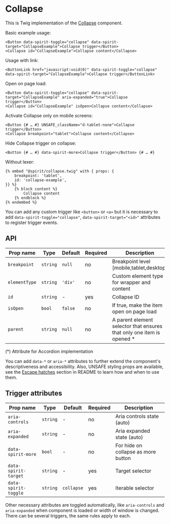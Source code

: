 # Collapse

This is Twig implementation of the [Collapse] component.

Basic example usage:

```twig
<Button data-spirit-toggle="collapse" data-spirit-target="CollapseExample">Collapse trigger</Button>
<Collapse id="CollapseExample">Collapse content</Collapse>
```

Usage with link:

```twig
<ButtonLink href="javascript:void(0)" data-spirit-toggle="collapse" data-spirit-target="CollapseExample">Collapse trigger</ButtonLink>
```

Open on page load:

```twig
<Button data-spirit-toggle="collapse" data-spirit-target="CollapseExample" aria-expanded="true">Collapse trigger</Button>
<Collapse id="CollapseExample" isOpen>Collapse content</Collapse>
```

Activate Collapse only on mobile screens:

```twig
<Button {# … #} UNSAFE_className="d-tablet-none">Collapse trigger</Button>
<Collapse breakpoint="tablet">Collapse content</Collapse>
```

Hide Collapse trigger on collapse:

```twig
<Button {# … #} data-spirit-more>Collapse trigger</Button> {# … #}
```

Without lexer:

```twig
{% embed "@spirit/collapse.twig" with { props: {
    breakpoint: 'tablet',
    id: 'collapse-example',
}} %}
    {% block content %}
        Collapse content
    {% endblock %}
{% endembed %}
```

You can add any custom trigger like `<button>` or `<a>` but it is necessary to add `data-spirit-toggle="collapse"`, `data-spirit-target="<id>"`
attributes to register trigger events.

## API

| Prop name     | Type     | Default | Required | Description                                                            |
| ------------- | -------- | ------- | -------- | ---------------------------------------------------------------------- |
| `breakpoint`  | `string` | `null`  | no       | Breakpoint level [mobile,tablet,desktop]                               |
| `elementType` | `string` | `'div'` | no       | Custom element type for wrapper and content                            |
| `id`          | `string` | -       | yes      | Collapse ID                                                            |
| `isOpen`      | `bool`   | `false` | no       | If true, make the item open on page load                               |
| `parent`      | `string` | `null`  | no       | A parent element selector that ensures that only one item is opened \* |

(\*) Attribute for Accordion implementation

You can add `data-*` or `aria-*` attributes to further extend the component's
descriptiveness and accessibility. Also, UNSAFE styling props are available,
see the [Escape hatches][escape-hatches] section in README to learn how and when to use them.

## Trigger attributes

| Prop name            | Type     | Default    | Required | Description                         |
| -------------------- | -------- | ---------- | -------- | ----------------------------------- |
| `aria-controls`      | `string` | -          | no       | Aria controls state (auto)          |
| `aria-expanded`      | `string` | -          | no       | Aria expanded state (auto)          |
| `data-spirit-more`   | `bool`   | -          | no       | For hide on collapse as more button |
| `data-spirit-target` | `string` | -          | yes      | Target selector                     |
| `data-spirit-toggle` | `string` | `collapse` | yes      | Iterable selector                   |

Other necessary attributes are toggled automatically, like `aria-controls` and `aria-expanded` when component is loaded
or width of window is changed. There can be several triggers, the same rules apply to each.

[collapse]: https://github.com/lmc-eu/spirit-design-system/tree/main/packages/web/src/scss/components/Modal
[escape-hatches]: https://github.com/lmc-eu/spirit-design-system/tree/main/packages/web-twig/README.md#escape-hatches
